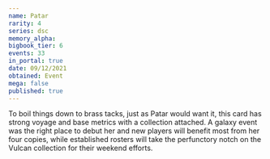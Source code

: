 ```yaml
---
name: Patar
rarity: 4
series: dsc
memory_alpha:
bigbook_tier: 6
events: 33
in_portal: true
date: 09/12/2021
obtained: Event
mega: false
published: true
---
```


To boil things down to brass tacks, just as Patar would want it, this card has strong voyage and base metrics with a collection attached. A galaxy event was the right place to debut her and new players will benefit most from her four copies, while established rosters will take the perfunctory notch on the Vulcan collection for their weekend efforts.
